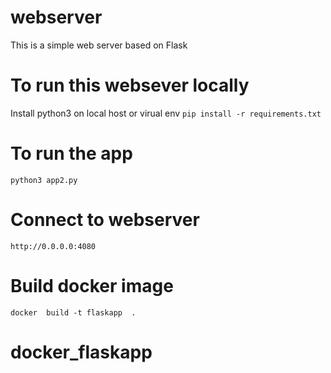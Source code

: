 # webserver
This is a simple web server based on Flask 

# To run this websever  locally
Install python3 on local host or virual env
`pip install -r requirements.txt`
# To run the app
`python3 app2.py`

# Connect to webserver 
`http://0.0.0.0:4080`

# Build docker image 
`docker  build -t flaskapp  .`

# docker_flaskapp
